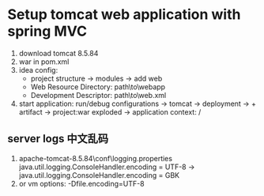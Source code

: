 # Setup tomcat web application with spring MVC
1. download tomcat 8.5.84
2. <packaging>war</packaging> in pom.xml
3. idea config: 
    - project structure -> modules -> add web
    - Web Resource Directory: path\to\webapp
    - Development Descriptor: path\to\web.xml
4. start application: run/debug configurations -> tomcat -> deployment -> + artifact -> project:war exploded -> application context: /

## server logs 中文乱码
1. apache-tomcat-8.5.84\conf\logging.properties
java.util.logging.ConsoleHandler.encoding = UTF-8
->
java.util.logging.ConsoleHandler.encoding = GBK
2. or vm options: -Dfile.encoding=UTF-8
